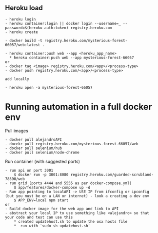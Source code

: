 ## Heroku load
    
    - heroku login
    - heroku container:login || docker login --username=_ --password=$(heroku auth:token) registry.heroku.com
    - heroku create
    
    - docker build -t registry.heroku.com/mysterious-forest-66057/web:latest .
    
    - heroku container:push web --app <heroku_app_name>
      * heroku container:push web --app mysterious-forest-66057
    or
    - docker tag <image> registry.heroku.com/<app>/<process-type>
    - docker push registry.heroku.com/<app>/<process-type>
    
    add locally
    
    - heroku open -a mysterious-forest-66057
    
# Running automation in a full docker env
    
  Pull images
    
    - docker pull alejandroAPI
    - docekr pull registry.heroku.com/mysterious-forest-66057/web
    - docker pull selenium/hub
    - docker pull selenium/node-chrome
    
  Run container (with suggested ports)
    
    - run api on port 3001
        $ docker run -p 3001:8080 registry.heroku.com/guarded-scrubland-78590/web
    - run grid (ports 4444 and 5555 as per docker-compose.yml)
        $ app/features/docker-compose up -d
    - Run app pointing to localAPI -> USE IP from ifconfig or ipconfig (but you must be on a LAN or internet) - look a creating a dev env 
        $ APP_ENV=local npm start
    or
    - Build docker image for the web app and link to API
    - abstract your local IP to use something like <alejandro> so that your code and test can use this
        * created updatehost.sh to update the osx hosts file
        *  run with `sudo sh updatehost.sh` 